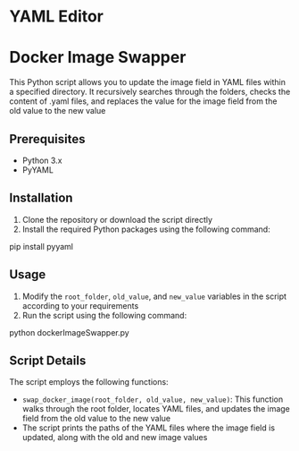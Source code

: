 # YAML Editor

# Docker Image Swapper
This Python script allows you to update the image field in YAML files within a specified directory. It recursively searches through the folders, checks the content of .yaml files, and replaces the value for the image field from the old value to the new value

## Prerequisites

- Python 3.x
- PyYAML

## Installation

1. Clone the repository or download the script directly
2. Install the required Python packages using the following command:

pip install pyyaml

## Usage

1. Modify the `root_folder`, `old_value`, and `new_value` variables in the script according to your requirements
2. Run the script using the following command:

python dockerImageSwapper.py


## Script Details

The script employs the following functions:

- `swap_docker_image(root_folder, old_value, new_value)`: This function walks through the root folder, locates YAML files, and updates the image field from the old value to the new value
- The script prints the paths of the YAML files where the image field is updated, along with the old and new image values